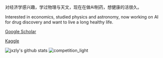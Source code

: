 对经济学感兴趣，学过物理与天文，现在在做AI制药，想健康的活很久。

Interested in economics, studied physics and astronomy, now working on AI for drug discovery and want to live a long healthy life.

[Google Scholar](https://scholar.google.com/citations?user=BCeSqgoAAAAJ&hl=en)

[Kaggle](https://www.kaggle.com/daishu)

![jxzly's github stats](https://github-readme-stats.vercel.app/api?username=jxzly&show_icons=true&hide_border=true)
![competition_light](https://road-to-kaggle-grandmaster.vercel.app/api/badges/daishu/competition/light)
